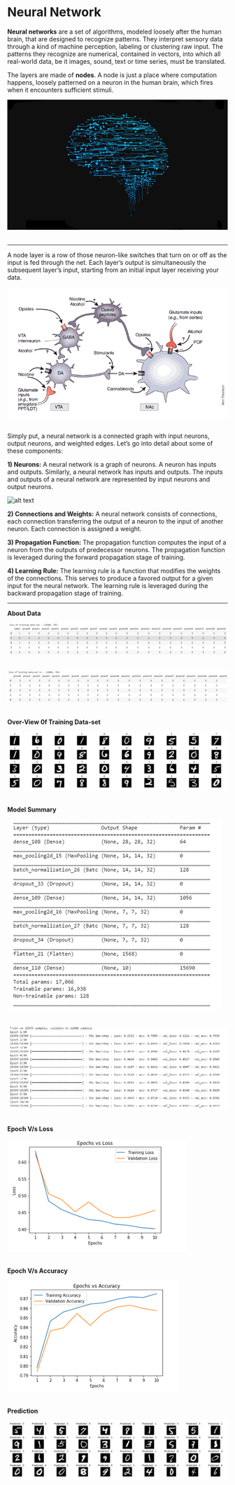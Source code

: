 # Neural Network

__Neural networks__ are a set of algorithms, modeled loosely after the human brain, that are designed to recognize patterns. They interpret sensory data through a kind of machine perception, labeling or clustering raw input. The patterns they recognize are numerical, contained in vectors, into which all real-world data, be it images, sound, text or time series, must be translated.

The layers are made of __nodes__. A node is just a place where computation happens, loosely patterned on a neuron in the human brain, which fires when it encounters sufficient stimuli. 


![image.jpg](images/1_TtbpAISiZjcS6ep8kW4P3g.png)<br><br>

___
A node layer is a row of those neuron-like switches that turn on or off as the input is fed through the net. Each layer’s output is simultaneously the subsequent layer’s input, starting from an initial input layer receiving your data.

![image.jpg](images/41593_2005_Article_BFnn1578_Fig1_HTML.gif)<br><br>

Simply put, a neural network is a connected graph with input neurons, output neurons, and weighted edges. Let’s go into detail about some of these components:

__1) Neurons:__ A neural network is a graph of neurons. A neuron has inputs and outputs. Similarly, a neural network has inputs and outputs. The inputs and outputs of a neural network are represented by input neurons and output neurons.


![alt text](https://skymind.ai/images/wiki/mlp.png)


__2) Connections and Weights:__ A neural network consists of connections, each connection transferring the output of a neuron to the input of another neuron. Each connection is assigned a weight.

__3) Propagation Function:__ The propagation function computes the input of a neuron from the outputs of predecessor neurons. The propagation function is leveraged during the forward propagation stage of training.

__4) Learning Rule:__ The learning rule is a function that modifies the weights of the connections. This serves to produce a favored output for a given input for the neural network. The learning rule is leveraged during the backward propagation stage of training.
___

__About Data__

![image.jpg](images/Capture1.PNG)<br><br>

![image.jpg](images/Capture2.PNG)<br><br>

__Over-View 0f Training Data-set__ 

![image.jpg](images/Capture3.PNG)<br><br>

__Model Summary__

![image.jpg](images/Capture4.PNG)<br><br>

![image.jpg](images/Capture5.PNG)<br><br>

__Epoch V/s Loss__

![image.jpg](images/Capture6.PNG)<br><br>

__Epoch V/s Accuracy__

![image.jpg](images/Capture7.PNG)<br><br>

__Prediction__

![image.jpg](images/Capture8.PNG)<br><br>

